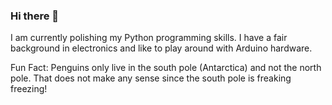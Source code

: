 ### Hi there 👋

I am currently polishing my Python programming skills.
I have a fair background in electronics and like to play around with Arduino hardware.

Fun Fact: Penguins only live in the south pole (Antarctica) and not the north pole. That does not make any sense since the south pole is freaking freezing!

<!--
**Alien1373/Alien1373** is a ✨ _special_ ✨ repository because its `README.md` (this file) appears on your GitHub profile.

Here are some ideas to get you started:

- 🔭 I’m currently working on ...
- 🌱 I’m currently learning ...
- 👯 I’m looking to collaborate on ...
- 🤔 I’m looking for help with ...
- 💬 Ask me about ...
- 📫 How to reach me: ...
- 😄 Pronouns: ...
- ⚡ Fun fact: ...
-->
